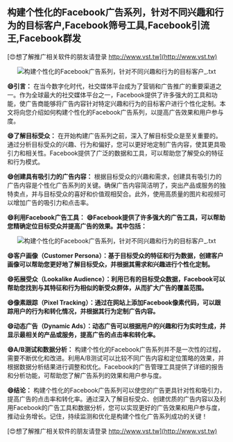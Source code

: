 ## **构建个性化的Facebook广告系列，针对不同兴趣和行为的目标客户,Facebook筛号工具,Facebook引流王,Facebook群发**

[😍想了解推广相关软件的朋友请登录 http://www.vst.tw](http://www.vst.tw)

 <center><img src="https://vst.tw/MP4/tuiguang/png/8.png" alt="构建个性化的Facebook广告系列，针对不同兴趣和行为的目标客户_.txt"></center>

**😄引言：**
在当今数字化时代，社交媒体平台成为了营销和广告推广的重要渠道之一。作为全球最大的社交媒体平台之一，Facebook提供了许多强大的工具和功能，使广告商能够将广告内容针对特定兴趣和行为的目标客户进行个性化定制。本文将向您介绍如何构建个性化的Facebook广告系列，以提高广告效果和用户参与度。

**😄了解目标受众：**
在开始构建广告系列之前，深入了解目标受众是至关重要的。通过分析目标受众的兴趣、行为和偏好，您可以更好地定制广告内容，使其更具吸引力和相关性。Facebook提供了广泛的数据和工具，可以帮助您了解受众的特征和行为模式。

**😄创建具有吸引力的广告内容：**
根据目标受众的兴趣和需求，创建具有吸引力的广告内容是个性化广告系列的关键。确保广告内容简洁明了，突出产品或服务的独特卖点，并与目标受众的喜好和价值观相契合。此外，使用高质量的图片和视频可以增加广告的吸引力和点击率。

**😄利用Facebook广告工具：**
**😄Facebook提供了许多强大的广告工具，可以帮助您精确定位目标受众并提高广告的效果。其中包括：**

 <center><img src="https://vst.tw/MP4/tuiguang/png/5.png" alt="构建个性化的Facebook广告系列，针对不同兴趣和行为的目标客户_.txt"></center>

**😄客户画像（Customer Persona）：基于目标受众的特征和行为数据，创建客户画像可以帮助您更好地了解目标受众，并根据其需求和兴趣进行个性化定制。**

**😄拓展受众（Lookalike Audience）：利用已有的目标受众数据，Facebook可以帮助您找到与其特征和行为相似的新受众群体，从而扩大广告的覆盖范围。**

**😄像素跟踪（Pixel Tracking）：通过在网站上添加Facebook像素代码，可以跟踪用户的行为和转化情况，并根据其行为定制广告内容。**

**😄动态广告（Dynamic Ads）：动态广告可以根据用户的兴趣和行为实时生成，并显示最相关的产品或服务，提高广告的点击率和转化率。**

**😄A/B测试和数据分析：**
构建个性化的Facebook广告系列并不是一次性的过程，需要不断优化和改进。利用A/B测试可以比较不同广告内容和定位策略的效果，并根据数据分析结果进行调整和优化。Facebook的广告管理工具提供了详细的报告和分析功能，可帮助您了解广告系列的效果和用户参与度。

**😄结论：**
构建个性化的Facebook广告系列可以使您的广告更具针对性和吸引力，提高广告的点击率和转化率。通过深入了解目标受众、创建优质的广告内容以及利用Facebook的广告工具和数据分析，您可以实现更好的广告效果和用户参与度，推动业务增长。记住，持续监测和优化是构建个性化广告系列成功的关键！

[😍想了解推广相关软件的朋友请登录 http://www.vst.tw](http://www.vst.tw)



